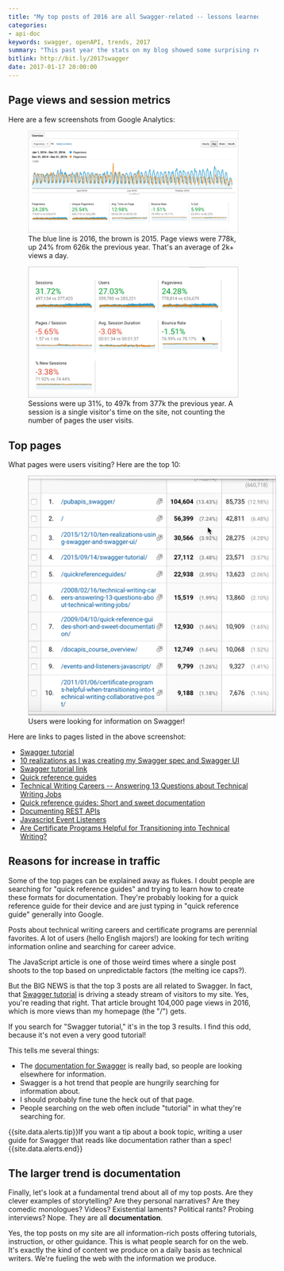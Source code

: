 ```yaml
---
title: "My top posts of 2016 are all Swagger-related -- lessons learned from 2016 analytics"
categories:
- api-doc
keywords: swagger, openAPI, trends, 2017
summary: "This past year the stats on my blog showed some surprising results. From about mid-2016 on through the present, there was a notably upward trend in page views. I attribute the upward trend primarily to some posts on Swagger. The larger trend is that all top posts on my site could be classified as documentation content."
bitlink: http://bit.ly/2017swagger
date: 2017-01-17 20:00:00
---
```


## Page views and session metrics

Here are a few screenshots from Google Analytics:

<figure><img src="/images/trends2017.png"/><figcaption>The blue line is 2016, the brown is 2015. Page views were 778k, up 24% from 626k the previous year. That's an average of 2k+ views a day.</figcaption></figure>


<figure><img src="/images/sessions2017.png"/><figcaption>Sessions were up 31%, to 497k from 377k the previous year. A session is a single visitor's time on the site, not counting the number of pages the user visits.</figcaption></figure>

## Top pages

What pages were users visiting? Here are the top 10:

<figure><img src="/images/2017toppages.png" style="max-width: 500px;"/><figcaption>Users were looking for information on Swagger!</figcaption></figure>

Here are links to pages listed in the above screenshot:

* [Swagger tutorial](http://idratherbewriting.com/pubapis_swagger/)
* [10 realizations as I was creating my Swagger spec and Swagger UI](http://idratherbewriting.com/2015/12/10/ten-realizations-using-swagger-and-swagger-ui/)
* [Swagger tutorial link](http://idratherbewriting.com/2015/09/14/swagger-tutorial/)
* [Quick reference guides](http://idratherbewriting.com/quickreferenceguides/)
* [Technical Writing Careers -- Answering 13 Questions about Technical Writing Jobs](http://idratherbewriting.com/2008/02/16/technical-writing-careers-answering-13-questions-about-technical-writing-jobs/)
* [Quick reference guides: Short and sweet documentation](http://idratherbewriting.com/2009/04/10/quick-reference-guides-short-and-sweet-documentation/)
* [Documenting REST APIs](http://idratherbewriting.com/docapis_course_overview/)
* [Javascript Event Listeners](http://idratherbewriting.com/events-and-listeners-javascript/)
* [Are Certificate Programs Helpful for Transitioning into Technical Writing?](http://idratherbewriting.com/2011/01/06/certificate-programs-helpful-when-transitioning-into-technical-writing-collaborative-post/)

## Reasons for increase in traffic

Some of the top pages can be explained away as flukes. I doubt people are searching for "quick reference guides" and trying to learn how to create these formats for documentation. They're probably looking for a quick reference guide for their device and are just typing in "quick reference guide" generally into Google.

Posts about technical writing careers and certificate programs are perennial favorites. A lot of users (hello English majors!) are looking for tech writing information online and searching for career advice.

The JavaScript article is one of those weird times where a single post shoots to the top based on unpredictable factors (the melting ice caps?).

But the BIG NEWS is that the top 3 posts are all related to Swagger. In fact, that [Swagger tutorial](http://idratherbewriting.com/pubapis_swagger/) is driving a steady stream of visitors to my site. Yes, you're reading that right. That article brought 104,000 page views in 2016, which is more views than my homepage (the "/") gets.

If you search for "Swagger tutorial," it's in the top 3 results. I find this odd, because it's not even a very good tutorial!

This tells me several things:

* The [documentation for Swagger](https://github.com/OAI/OpenAPI-Specification/blob/master/versions/2.0.md) is really bad, so people are looking elsewhere for information.
* Swagger is a hot trend that people are hungrily searching for information about.
* I should probably fine tune the heck out of that page.
* People searching on the web often include "tutorial" in what they're searching for.

{{site.data.alerts.tip}}If you want a tip about a book topic, writing a user guide for Swagger that reads like documentation rather than a spec!{{site.data.alerts.end}}

## The larger trend is documentation

Finally, let's look at a fundamental trend about all of my top posts. Are they clever examples of storytelling? Are they personal narratives? Are they comedic monologues? Videos? Existential laments? Political rants? Probing interviews? Nope. They are all **documentation**.

Yes, the top posts on my site are all information-rich posts offering tutorials, instruction, or other guidance. This is what people search for on the web. It's exactly the kind of content we produce on a daily basis as technical writers. We're fueling the web with the information we produce.
